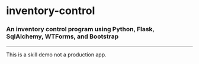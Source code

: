 # inventory-control
### An inventory control program using **Python**, **Flask**, **SqlAlchemy**, **WTForms**, and **Bootstrap**
---
This is a skill demo not a production app.
